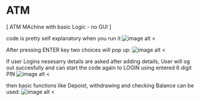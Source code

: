 # ATM
[ ATM MAchine with basic Logic - no GUI ]


code is pretty self explanatory when you run it
![image alt <](https://github.com/Chapstick53/ATM/assets/131119052/c29fa666-1300-42b5-9629-d7ba7ea0036b)

After pressing ENTER key two choices will pop up:
![image alt <](https://github.com/Chapstick53/ATM/assets/131119052/17405762-273a-4447-8551-0aeb4e89f23a)

If user Logins nesesarry details are asked after adding details, User will og out succesfully and can start the code again to LOGIN using entered 6 digit PIN
![image alt <](https://github.com/Chapstick53/ATM/assets/131119052/b287c471-c599-4e39-aa6e-3c42ee47ada8)

then basic functions like Depoist, withdrawing and checking Balance can be used:
![image alt <](https://github.com/Chapstick53/ATM/assets/131119052/926458be-b0d0-425c-9ccc-7bf687035134)


